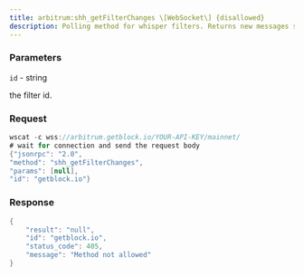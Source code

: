 ```yaml
---
title: arbitrum:shh_getFilterChanges \[WebSocket\] {disallowed}
description: Polling method for whisper filters. Returns new messages since the lastcall of this method.Note calling the shh_getMessages method, will reset the buffer for thismethod, so that you won’t receive duplicate messages.
---
```


### Parameters


`id` - string

the filter id.

### Request

``` java
wscat -c wss://arbitrum.getblock.io/YOUR-API-KEY/mainnet/ 
# wait for connection and send the request body 
{"jsonrpc": "2.0",
"method": "shh_getFilterChanges",
"params": [null],
"id": "getblock.io"}
```

###  Response

``` java
{
    "result": "null",
    "id": "getblock.io",
    "status_code": 405,
    "message": "Method not allowed"
}
```

